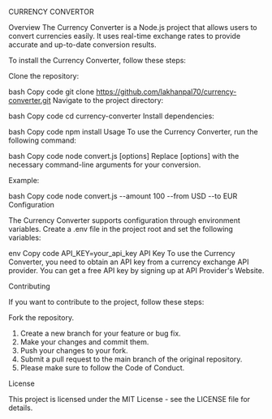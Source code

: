 CURRENCY CONVERTOR

Overview
The Currency Converter is a Node.js project that allows users to convert currencies easily. It uses real-time exchange rates to provide accurate and up-to-date conversion results.


To install the Currency Converter, follow these steps:

Clone the repository:

bash
Copy code
git clone https://github.com/lakhanpal70/currency-converter.git
Navigate to the project directory:

bash
Copy code
cd currency-converter
Install dependencies:

bash
Copy code
npm install
Usage
To use the Currency Converter, run the following command:

bash
Copy code
node convert.js [options]
Replace [options] with the necessary command-line arguments for your conversion.

Example:

bash
Copy code
node convert.js --amount 100 --from USD --to EUR
Configuration

The Currency Converter supports configuration through environment variables. Create a .env file in the project root and set the following variables:

env
Copy code
API_KEY=your_api_key
API Key
To use the Currency Converter, you need to obtain an API key from a currency exchange API provider. You can get a free API key by signing up at API Provider's Website.

Contributing

If you want to contribute to the project, follow these steps:

Fork the repository.

1. Create a new branch for your feature or bug fix.
2. Make your changes and commit them.
3. Push your changes to your fork.
4. Submit a pull request to the main branch of the original repository.
5. Please make sure to follow the Code of Conduct.

License

This project is licensed under the MIT License - see the LICENSE file for details.

